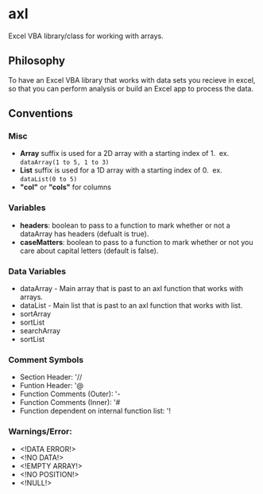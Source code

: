 # axl
Excel VBA library/class for working with arrays.

## Philosophy
To have an Excel VBA library that works with data sets you recieve in excel, so that you can perform analysis or build an Excel app to process the data.

## Conventions

### Misc
* **Array** suffix is used for a 2D array with a starting index of 1. &nbsp;ex. `` dataArray(1 to 5, 1 to 3) ``
* **List** suffix is used for a 1D array with a starting index of 0.  &nbsp;ex. `` dataList(0 to 5) ``
* **"col"** or **"cols"** for columns

### Variables
* **headers**: boolean to pass to a function to mark whether or not a dataArray has headers (defualt is true). 
* **caseMatters**: boolean to pass to a function to mark whether or not you care about capital letters (default is false).

### Data Variables
* dataArray - Main array that is past to an axl function that works with arrays.
* dataList - Main list that is past to an axl function that works with list.
* sortArray
* sortList
* searchArray
* sortList

### Comment Symbols
* Section Header: '//
* Funtion Header: '@
* Function Comments (Outer): '-
* Function Comments (Inner): '#
* Function dependent on internal function list: '!

### Warnings/Error:
* <\!DATA ERROR!\>
* <\!NO DATA!\>
* <\!EMPTY ARRAY!\>
* <\!NO POSITION!\>
* <\!NULL!\>
